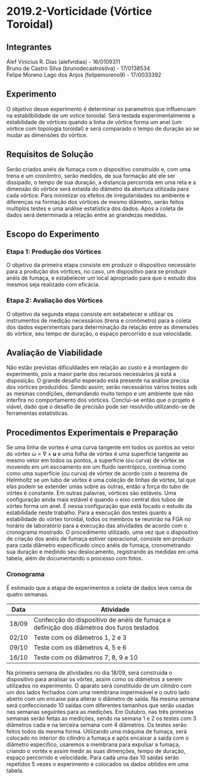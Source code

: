 # 2019.2-Vorticidade (Vórtice Toroidal)

## Integrantes
Álef Vinícius R. Dias (alefvrdias) - 16/0109311 <br />
Bruno de Castro Silva (brunodecastrosilva) - 17/0138534 <br />
Felipe Moreno Lago dos Anjos (felipemoreno9) - 17/0033392

## Experimento
O objetivo desse experimento é determinar os parametros que influenciam na estabilbilidade de um votice toroidal. Será testada experimentalmente a estabilidade de vórtices quando a linha de vórtice forma um anel (um vórtice com topologia toroidal) e será comparado o tempo de duração ao se mudar as dimensões do vórtice.

## Requisitos de Solução
Serão criados anéis de fumaça com o dispositivo construído e, com uma trena e um cronômtro, serão medidos, de sua formação até ele ser dissipado, o tempo de sua duração, a distancia percorrida em uma reta e a dimensão do vórtice será extaída do diâmetro da abertura utilizada para cada vórtice. Para minimizar os efeitos de irregularidades no ambiente e diferenças na formação dos vórtices de mesmo diâmetro, serão feitos multiplos testes e uma análise estatística dos dados. Após a coleta de dados será determinada a relação entre as grandezas medidas. 

## Escopo do Experimento
### Etapa 1: Produção dos Vórtices
O objetivo da primeira etapa consiste em produzir o dispositivo necessário para a produção dos vórtices, no caso, um dispositivo para se produzir anéis de fumaça, e estabelecer um local apropriado para que o estudo dos mesmos seja realizado com eficácia.
### Etapa 2: Avaliação dos Vórtices
O objetivo da segunda etapa consiste em estabelecer e utilizar os instrumentos de medição necessários (trena e cronômetro) para a coleta dos dados experimentais para determinação da relação entre as dimensões do vórtice, seu tempo de duração, o espaço percorrido e sua velocidade.

## Avaliação de Viabilidade
Não estão previstas dificuldades em relação ao custo e à montagem do experimento, pois a maior parte dos recursos necessários já está a disposição. O grande desafio esperado está presente na análise precisa dos vórtices produzidos. Sendo assim, serão necessários vários testes sob as mesmas condições, demandando muito tempo e um ambiente que não interfira no comportamento dos vórtices. Conclui-se então que o projeto é viável, dado que o desafio de precisão pode ser resolvido utilizando-se de ferramentas estatísticas.

## Procedimentos Experimentais e Preparação
Se uma linha de vortex é uma curva tangente em todos os pontos ao vetor do vórtex ω = ∇ × **u** e uma folha de vórtex é uma superfície tangente ao mesmo vetor em todos os pontos, a superfície (ou curva) de vórtex se movendo em um escoamento em um fluído isentrópico, continua como como uma superfície (ou curva) de vórtex de acordo com o teorema de Helmholtz se um tubo de vórtex é uma coleção de linhas de vórtex, tal que elas podem se extender umas sobre as outras, então a força do tubo de vórtex é constante. Em outras palavras, vórtices são estáveis. Uma configuração ainda mais estável é quando o eixo central dos tubos de vórtex forma um anel. É nessa configuração que está focado o estudo da estabilidade neste trabalho.
Para a execução dos testes quanto a estabilidade do vórtex toroidal, todos os membros se reunirão na FGA no horário de laboratório para a execução das atividades de acordo com o cronograma mostrado. O procedimento utilizado, uma vez que o dispositivo de criação dos anéis de fumaça estiver operacional, consiste em produzir para cada diâmetro especificado cinco anéis de fumaça, cronometrando sua duração e medindo seu deslocamento, registrando as medidas em uma tabela, além de documentando o processo com fotos.

### Cronograma
É estimado que a etapa de experimentos e coleta de dados leve cerca de quatro semanas. 

Data  | Atividade
----  | ---------
18/09 | Confecção do dispositivo de anéis de fumaça e definição dos diâmetros dos furos testados
02/10 | Teste com os diâmetros 1, 2 e 3
09/10 | Teste com os diâmetros 4, 5 e 6
16/10 | Teste com os diâmetros 7, 8, 9 e 10

Na primeira semana de atividades no dia 18/09, será construida o dispositivo para analisar os vórtex, assim como os diâmetros a serem utilizados no experimento. O aparato será constituido de um cilindro com um dos lados fechados com uma membrana impermeável e o outro lado aberto com um encaixe para alterar o diâmetro de saída. Na mesma semana será confeccionado 10 saídas com diferentes tamanhos que serão usadas nas semanas seguintes para as medições.
Em Outubro, nas três primeiras semanas serão feitas as medições, sendo na semana 1 e 2 os testes com 3 diâmetros cada e na terceira semana com 4 diâmetros. Os testes serão feitos todos da mesma forma. 
Utilizando uma máquina de fumaça, será colocado no interior do cilindro a fumaça e após encaixar a saída com o diâmetro específico, usaremos a membrana para expulsar a fumaça, criando o vortéx e assim medir as suas dimenções, tempo de duração, espaço percorrido e velocidade. Para cada uma das 10 saídas serão repetidos 5 vezes o experimento e colocados os dados obtidos em uma tabela. 

